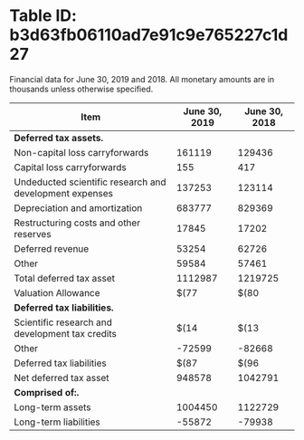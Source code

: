 # Table ID: b3d63fb06110ad7e91c9e765227c1d27

Financial data for June 30, 2019 and 2018. All monetary amounts are in thousands unless otherwise specified.

| Item | June 30, 2019 | June 30, 2018 |
|------|---------------|---------------|
| **Deferred tax assets.** | | |
| Non-capital loss carryforwards | 161119 | 129436 |
| Capital loss carryforwards | 155 | 417 |
| Undeducted scientific research and development expenses | 137253 | 123114 |
| Depreciation and amortization | 683777 | 829369 |
| Restructuring costs and other reserves | 17845 | 17202 |
| Deferred revenue | 53254 | 62726 |
| Other | 59584 | 57461 |
| Total deferred tax asset | 1112987 | 1219725 |
| Valuation Allowance | $(77 | $(80 |
| **Deferred tax liabilities.** | | |
| Scientific research and development tax credits | $(14 | $(13 |
| Other | -72599 | -82668 |
| Deferred tax liabilities | $(87 | $(96 |
| Net deferred tax asset | 948578 | 1042791 |
| **Comprised of:.** | | |
| Long-term assets | 1004450 | 1122729 |
| Long-term liabilities | -55872 | -79938 |
